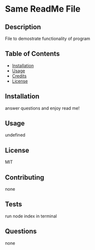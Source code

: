 # Same ReadMe File

## Description
File to demostrate functionality of program

## Table of Contents
* [Installation](#installation)
* [Usage](#usage)
* [Credits](#credits)
* [License](#license)

## Installation
answer questions and enjoy read me!

## Usage
undefined

## License
MIT

## Contributing
none

## Tests
run node index in terminal

## Questions
none

